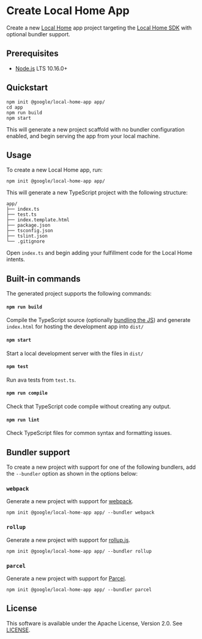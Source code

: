 # Create Local Home App

Create a new [Local Home](https://developers.google.com/actions/smarthome/concepts/local)
app project targeting the [Local Home SDK](https://www.npmjs.com/package/@google/local-home-sdk)
with optional bundler support.

## Prerequisites

- [Node.js](https://nodejs.org/) LTS 10.16.0+

## Quickstart

```
npm init @google/local-home-app app/
cd app
npm run build
npm start
```

This will generate a new project scaffold with no bundler configuration enabled,
and begin serving the app from your local machine.

## Usage

To create a new Local Home app, run:

```
npm init @google/local-home-app app/
```

This will generate a new TypeScript project with the following structure:

```
app/
├── index.ts
├── test.ts
├── index.template.html
├── package.json
├── tsconfig.json
├── tslint.json
└── .gitignore
```

Open `index.ts` and begin adding your fulfillment code for the Local Home intents.

## Built-in commands

The generated project supports the following commands:

#### `npm run build`

Compile the TypeScript source (optionally [bundling the JS](#bundler-support))
and generate `index.html` for hosting the development app into `dist/`

#### `npm start`

Start a local development server with the files in `dist/`

#### `npm test`

Run ava tests from `test.ts`.

#### `npm run compile`

Check that TypeScript code compile without creating any output.

#### `npm run lint`

Check TypeScript files for common syntax and formatting issues.

## Bundler support

To create a new project with support for one of the following bundlers,
add the `--bundler` option as shown in the options below:

### `webpack`

Generate a new project with support for [webpack](https://webpack.js.org/).

```
npm init @google/local-home-app app/ --bundler webpack
```

### `rollup`

Generate a new project with support for [rollup.js](https://rollupjs.org/).

```
npm init @google/local-home-app app/ --bundler rollup
```

### `parcel`

Generate a new project with support for [Parcel](https://parceljs.org/).

```
npm init @google/local-home-app app/ --bundler parcel
```

## License

This software is available under the Apache License, Version 2.0.
See [LICENSE](LICENSE).